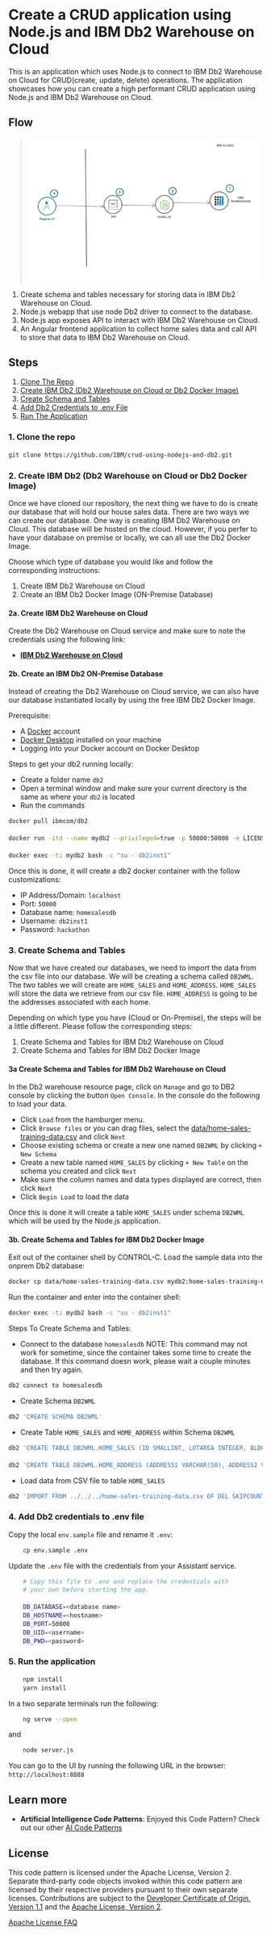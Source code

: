# Create a CRUD application using Node.js and IBM Db2 Warehouse on Cloud

This is an application which uses Node.js to connect to IBM Db2 Warehouse on Cloud for CRUD(create, update, delete) operations. The application showcases how you can create a high performant CRUD application using Node.js and IBM Db2 Warehouse on Cloud.

## Flow

> ![Architecture Diagram](doc/source/images/architecture.png)

1. Create schema and tables necessary for storing data in IBM Db2 Warehouse on Cloud.
2. Node.js webapp that use node Db2 driver to connect to the database.
3. Node.js app exposes API to interact with IBM Db2 Warehouse on Cloud.
4. An Angular frontend application to collect home sales data and call API to store that data to IBM Db2 Warehouse on Cloud.

## Steps

1. [Clone The Repo](#1-clone-the-repo)
2. [Create IBM Db2 (Db2 Warehouse on Cloud or Db2 Docker Image)](#2-create-ibm-db2-(db2-warehouse-on-cloud-or-db2-docker-image))
3. [Create Schema and Tables](#3-create-schema-and-tables)
4. [Add Db2 Credentials to .env File](#4-add-db2-credentials-to-env-file)
5. [Run The Application](#5-run-the-application)

### 1. Clone the repo

```bash
git clone https://github.com/IBM/crud-using-nodejs-and-db2.git
```

### 2. Create IBM Db2 (Db2 Warehouse on Cloud or Db2 Docker Image)

Once we have cloned our repository, the next thing we have to do is create our database that will hold our house sales data. There are two ways we can create our database. One way is creating IBM Db2 Warehouse on Cloud. This database will be hosted on the cloud. However, if you perfer to have your database on premise or locally, we can all use the Db2 Docker Image. 
 
Choose which type of database you would like and follow the corresponding instructions:

1. Create IBM Db2 Warehouse on Cloud
2. Create an IBM Db2 Docker Image (ON-Premise Database)

#### 2a. Create IBM Db2 Warehouse on Cloud

Create the Db2 Warehouse on Cloud service and make sure to note the credentials using the following link:

* [**IBM Db2 Warehouse on Cloud**](https://cloud.ibm.com/catalog/services/db2-warehouse)

#### 2b. Create an IBM Db2 ON-Premise Database

Instead of creating the Db2 Warehouse on Cloud service, we can also have our database instantiated locally by using the free IBM Db2 Docker Image.

Prerequisite:

* A [Docker](https://www.docker.com) account
* [Docker Desktop](https://www.docker.com/products/docker-desktop) installed on your machine
* Logging into your Docker account on Docker Desktop

Steps to get your db2 running locally:

* Create a folder name `db2`
* Open a terminal window and make sure your current directory is the same as where your `db2` is located
* Run the commands

```bash
docker pull ibmcom/db2

docker run -itd --name mydb2 --privileged=true -p 50000:50000 -e LICENSE=accept -e DB2INST1_PASSWORD=hackathon -e DBNAME= homesalesdb -v db2:/database ibmcom/db2

docker exec -ti mydb2 bash -c "su - db2inst1"
```

Once this is done, it will create a db2 docker container with the follow customizations: 

* IP Address/Domain: `localhost`
* Port: `50000`
* Database name: `homesalesdb`
* Username: `db2inst1`
* Password: `hackathon`


### 3. Create Schema and Tables
Now that we have created our databases, we need to import the data from the csv file into our database. We will be creating a schema called `DB2WML`. The two tables we will create are `HOME_SALES` and `HOME_ADDRESS`. `HOME_SALES` will store the data we retrieve from our csv file. `HOME_ADDRESS` is going to be the addresses associated with each home. 

Depending on which type you have (Cloud or On-Premise), the steps will be a little different. Please follow the corresponding steps:

1. Create Schema and Tables for IBM Db2 Warehouse on Cloud
2. Create Schema and Tables for IBM Db2 Docker Image


#### 3a Create Schema and Tables for IBM Db2 Warehouse on Cloud

In the Db2 warehouse resource page, click on `Manage` and go to DB2 console by clicking the button `Open Console`. In the console do the following to load your data.

* Click `Load` from the hamburger menu.
* Click `Browse files` or you can drag files, select the [data/home-sales-training-data.csv](data/home-sales-training-data.csv) and click `Next`
* Choose existing schema or create a new one named `DB2WML` by clicking `+ New Schema`
* Create a new table named `HOME_SALES` by clicking `+ New Table` on the schema you created and click `Next`
* Make sure the column names and data types displayed are correct, then click `Next`
* Click `Begin Load` to load the data

Once this is done it will create a table `HOME_SALES` under schema `DB2WML` which will be used by the Node.js application.


#### 3b. Create Schema and Tables for IBM Db2 Docker Image

Exit out of the container shell by CONTROL-C. Load the sample data into the onprem Db2 database:

```bash
docker cp data/home-sales-training-data.csv mydb2:home-sales-training-data.csv
```

Run the container and enter into the container shell:

```bash
docker exec -ti mydb2 bash -c "su - db2inst1"
```

Steps To Create Schema and Tables:


* Connect to the database `homesalesdb` NOTE: This command may not work for sometime, since the container takes some time to create the database. If this command doesn work, please wait a couple minutes and then try again.

```bash
db2 connect to homesalesdb
```

* Create Schema `DB2WML`

```bash
db2 'CREATE SCHEMA DB2WML'
```

* Create Table `HOME_SALES` and `HOME_ADDRESS` within Schema `DB2WML`
 
```bash
db2 'CREATE TABLE DB2WML.HOME_SALES (ID SMALLINT, LOTAREA INTEGER, BLDGTYPE VARCHAR(6),HOUSESTYLE VARCHAR(6), OVERALLCOND INTEGER, YEARBUILT INTEGER, ROOFSTYLE VARCHAR(7), EXTERCOND VARCHAR(2), FOUNDATION VARCHAR(6), BSMTCOND VARCHAR(2), HEATING VARCHAR(4), HEATINGQC VARCHAR(2),CENTRALAIR VARCHAR(1), ELECTRICAL VARCHAR(5), FULLBATH INTEGER, HALFBATH INTEGER, BEDROOMABVGR INTEGER, KITCHENABVGR VARCHAR(2), KITCHENQUAL VARCHAR(2), TOTRMSABVGRD INTEGER, FIREPLACES INTEGER, FIREPLACEQU VARCHAR(2), GARAGETYPE VARCHAR(7), GARAGEFINISH VARCHAR(3), GARAGECARS INTEGER, GARAGECOND VARCHAR(2), POOLAREA INTEGER, POOLQC VARCHAR(2), FENCE VARCHAR(6), MOSOLD INTEGER, YRSOLD INTEGER, SALEPRICE INTEGER )'

db2 'CREATE TABLE DB2WML.HOME_ADDRESS (ADDRESS1 VARCHAR(50), ADDRESS2 VARCHAR(50), CITY VARCHAR(50), STATE VARCHAR(5), ZIPCODE INTEGER, COUNTRY VARCHAR(50), HOME_ID INTEGER)'
```

* Load data from CSV file to table `HOME_SALES`

```bash
db2 'IMPORT FROM ../../../home-sales-training-data.csv OF DEL SKIPCOUNT 1 INSERT INTO DB2WML.HOME_SALES'
```

### 4. Add Db2 credentials to .env file

Copy the local `env.sample` file and rename it `.env`:

```bash
    cp env.sample .env
```

Update the `.env` file with the credentials from your Assistant service.

```bash
    # Copy this file to .env and replace the credentials with
    # your own before starting the app.

    DB_DATABASE=<database name>
    DB_HOSTNAME=<hostname>
    DB_PORT=50000
    DB_UID=<username>
    DB_PWD=<password>
```

### 5. Run the application

```bash
    npm install
    yarn install
```

In a two separate terminals run the following:

```bash
    ng serve --open
```

and

```bash
    node server.js
```

You can go to the UI by running the following URL in the browser: `http://localhost:8888`

## Learn more

* **Artificial Intelligence Code Patterns**: Enjoyed this Code Pattern? Check out our other [AI Code Patterns](https://developer.ibm.com/technologies/artificial-intelligence/)

## License

This code pattern is licensed under the Apache License, Version 2. Separate third-party code objects invoked within this code pattern are licensed by their respective providers pursuant to their own separate licenses. Contributions are subject to the [Developer Certificate of Origin, Version 1.1](https://developercertificate.org/) and the [Apache License, Version 2](https://www.apache.org/licenses/LICENSE-2.0.txt).

[Apache License FAQ](https://www.apache.org/foundation/license-faq.html#WhatDoesItMEAN)
